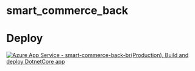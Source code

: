# smart_commerce_back

# Deploy
[![Azure App Service - smart-commerce-back-br(Production), Build and deploy DotnetCore app](https://github.com/joseBarreto/smart_commerce_back/actions/workflows/main_smart-commerce-back-br.yml/badge.svg)](https://github.com/joseBarreto/smart_commerce_back/actions/workflows/main_smart-commerce-back-br.yml)
